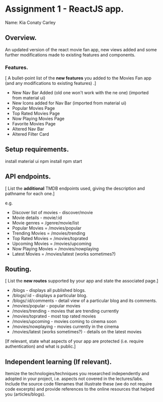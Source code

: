 # Assignment 1 - ReactJS app.

Name: Kia Conaty Carley

## Overview.

An updated version of the react movie fan app, new views added and some further modifications made to existing features and components.

### Features.
[ A bullet-point list of the __new features__ you added to the Movies Fan app (and any modifications to existing features) .]

+ New Nav Bar Added (old one won't work with the ne one) (imported from material ui)
+ New Icons added for Nav Bar (imported from material ui)
+ Popular Movies Page
+ Top Rated Movies Page
+ Now Playing Movies Page
+ Favorite Movies Page
+ Altered Nav Bar
+ Altered Filter Card



## Setup requirements.

install material ui
npm install
npm start

## API endpoints.

[ List the __additional__ TMDB endpoints used, giving the description and pathname for each one.] 

e.g.
+ Discover list of movies - discover/movie
+ Movie details - movie/:id
+ Movie genres = /genre/movie/list
+ Popular Movies = /movies/popular
+ Trending Movies = /movies/trending
+ Top Rated Movies = /movies/toprated
+ Upcoming Movies = /movies/upcoming
+ Now Playing Movies = /movies/nowplaying
+ Latest Movies = /movies/latest (works sometimes?)


## Routing.

[ List the __new routes__ supported by your app and state the associated page.]

+ /blogs - displays all published blogs.
+ /blogs/:id - displays a particular blog.
+ /blogs/:id/comments - detail view of a particular blog and its comments.
+ /movies/popular - popular movies 
+ /movies/trending - movies that are trending currently
+ /movies/toprated - most top rated movies
+ /movies/upcoming - movies coming to cinema soon
+ /movies/nowplaying - movies currently in the cinema
+ /movies/latest (works sometimes?) - details on the latest movies 


[If relevant, state what aspects of your app are protected (i.e. require authentication) and what is public.]

## Independent learning (If relevant).

Itemize the technologies/techniques you researched independently and adopted in your project, 
i.e. aspects not covered in the lectures/labs. Include the source code filenames that illustrate these 
(we do not require code excerpts) and provide references to the online resources that helped you (articles/blogs).
